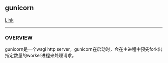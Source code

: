 ## gunicorn
[Link](https://docs.gunicorn.org/en/stable/)  

---
### OVERVIEW  
gunicorn是一个wsgi http server，gunicorn在启动时，会在主进程中预先fork出指定数量的worker进程来处理请求。
